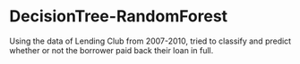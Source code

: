 # DecisionTree-RandomForest
Using the data of Lending Club from 2007-2010, tried to classify and predict whether or not the borrower paid back their loan in full.
